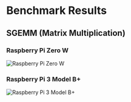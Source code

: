 # Benchmark Results

## SGEMM (Matrix Multiplication)

### Raspberry Pi Zero W

![Raspberry Pi Zero W](https://raw.githubusercontent.com/kpanda254/QPU_Benchmarks/main/benchmark_results/Raspberry%20Pi%20Zero%20W.png)

### Raspberry Pi 3 Model B+

![Raspberry Pi 3 Model B+](https://raw.githubusercontent.com/kpanda254/QPU_Benchmarks/main/benchmark_results/Raspberry%20Pi%203%20Model%20B%2B.png)
